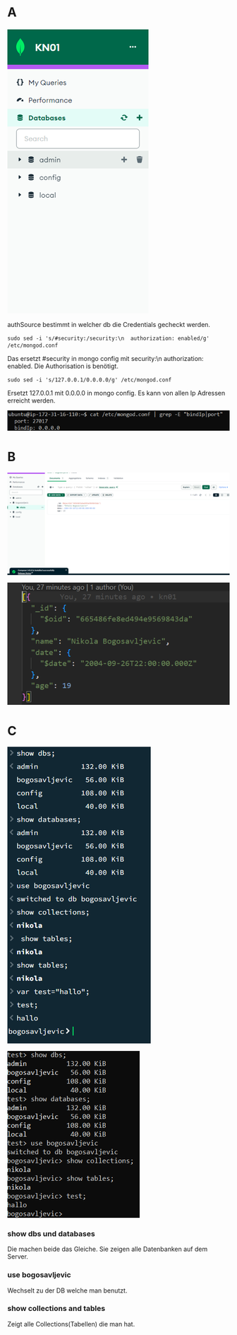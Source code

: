 # A
![Screenshot details page](https://github.com/NikolaBogosavljevic/M165_NiBog/blob/main/KN01/images/dblist.png)

authSource bestimmt in welcher db die Credentials gecheckt werden.

````
sudo sed -i 's/#security:/security:\n  authorization: enabled/g' /etc/mongod.conf
````
Das ersetzt #security in mongo config mit security:\n  authorization: enabled.
Die Authorisation is benötigt.

````
sudo sed -i 's/127.0.0.1/0.0.0.0/g' /etc/mongod.conf
````
Ersetzt 127.0.0.1 mit 0.0.0.0 in mongo config.
Es kann von allen Ip Adressen erreicht werden.


![Screenshot details page](https://github.com/NikolaBogosavljevic/M165_NiBog/blob/main/KN01/images/dd)

# B
![Screenshot details page](https://github.com/NikolaBogosavljevic/M165_NiBog/blob/main/KN01/images/dbcolldoc.png)


![Screenshot details page](https://github.com/NikolaBogosavljevic/M165_NiBog/blob/main/KN01/images/image.png)

# C
![Screenshot details page](https://github.com/NikolaBogosavljevic/M165_NiBog/blob/main/KN01/images/compasscommands.png)


![Screenshot details page](https://github.com/NikolaBogosavljevic/M165_NiBog/blob/main/KN01/images/servercommands.png)

### show dbs und databases
Die machen beide das Gleiche. Sie zeigen alle Datenbanken auf dem Server.

### use bogosavljevic
Wechselt zu der DB welche man benutzt.

### show collections and tables
Zeigt alle Collections(Tabellen) die man hat.

